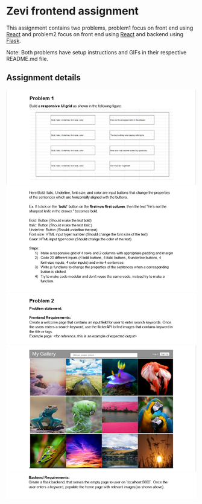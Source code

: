 # Zevi frontend assignment

This assignment contains two problems, problem1 focus on front end using [React](https://reactjs.org/) and problem2 focus on front end using [React](https://reactjs.org/) and backend using [Flask](https://flask.palletsprojects.com).

Note: Both problems have setup instructions and GIFs in their respective README.md file.

## Assignment details

![image](https://raw.githubusercontent.com/vikrantshroti/assignment-zevi/master/problem%201%20part%201.png)
![image](https://raw.githubusercontent.com/vikrantshroti/assignment-zevi/master/problem%201%20part%202.png)
![image](https://raw.githubusercontent.com/vikrantshroti/assignment-zevi/master/problem%202%20part%201.png)
![image](https://raw.githubusercontent.com/vikrantshroti/assignment-zevi/master/problem%202%20part%202.png)
![image](https://raw.githubusercontent.com/vikrantshroti/assignment-zevi/master/problem%202%20part%203.png)
